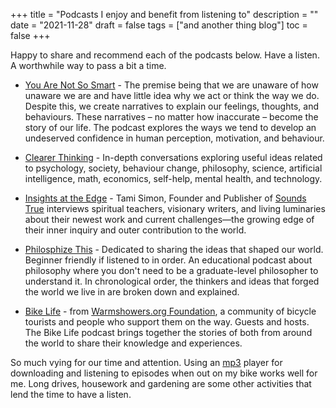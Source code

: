 +++
title = "Podcasts I enjoy and benefit from listening to"
description = ""
date = "2021-11-28"
draft = false
tags = ["and another thing blog"]
toc = false
+++

Happy to share and recommend each of the podcasts below. Have a listen. A worthwhile way to pass a bit a time. 

* [You Are Not So Smart](https://youarenotsosmart.com/podcast/) - The premise being that we are unaware of how unaware we are and have little idea why we act or think the way we do. Despite this, we create narratives to explain our feelings, thoughts, and behaviours. These narratives – no matter how inaccurate – become the story of our life. The podcast explores the ways we tend to develop an undeserved confidence in human perception, motivation, and behaviour. 

* [Clearer Thinking](https://www.clearerthinking.org/podcast) - In-depth conversations exploring useful ideas related to psychology, society, behaviour change, philosophy, science, artificial intelligence, math, economics, self-help, mental health, and technology.

* [Insights at the Edge](https://www.resources.soundstrue.com/podcast/) - Tami Simon, Founder and Publisher of [Sounds True](https://www.soundstrue.com/) interviews spiritual teachers, visionary writers, and living luminaries about their newest work and current challenges—the growing edge of their inner inquiry and outer contribution to the world.

* [Philosphize This](https://www.philosophizethis.org/podcasts) - Dedicated to sharing the ideas that shaped our world. Beginner friendly if listened to in order. An educational podcast about philosophy where you don't need to be a graduate-level philosopher to understand it. In chronological order, the thinkers and ideas that forged the world we live in are broken down and explained.

* [Bike Life](https://www.podpage.com/bike-life/) - from [Warmshowers.org Foundation](https://www.warmshowers.org/node/367640), a community of bicycle tourists and people who support them on the way. Guests and hosts. The Bike Life podcast brings together the stories of both from around the world to share their knowledge and experiences.

So much vying for our time and attention. Using an [mp3](https://www.westerndigital.com/products/mp3-players/sandisk-clip-sport#SDMX24-008G-A46K) player for downloading and listening to episodes when out on my bike works well for me. Long drives, housework and gardening are some other activities that lend the time to have a listen.